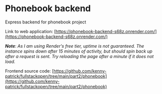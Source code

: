 # Phonebook backend

Express backend for phonebook project

Link to web application: [https://phonebook-backend-s68z.onrender.com/](https://phonebook-backend-s68z.onrender.com/)

***Note***: *As I am using Render's free tier, uptime is not guaranteed. The instance spins down after 15 minutes of activity, but should spin back up after a request is sent. Try reloading the page after a minute if it does not load.*

Frontend source code: [https://github.com/kenny-patrick/fullstackopen/tree/main/part2/phonebook](https://github.com/kenny-patrick/fullstackopen/tree/main/part2/phonebook)
